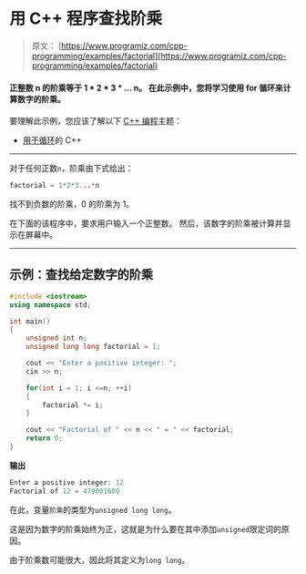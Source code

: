 # 用 C++ 程序查找阶乘

> 原文： [https://www.programiz.com/cpp-programming/examples/factorial](https://www.programiz.com/cpp-programming/examples/factorial)

#### 正整数 n 的阶乘等于 1 * 2 * 3 * ... n。 在此示例中，您将学习使用 for 循环来计算数字的阶乘。

要理解此示例，您应该了解以下 [C++ 编程](/cpp-programming "C++ tutorial")主题：

*   [用于循环](/cpp-programming/for-loop)的 C++ 

* * *

对于任何正数`n`，阶乘由下式给出：

```cpp
factorial = 1*2*3...*n
```

找不到负数的阶乘，0 的阶乘为 1。

在下面的该程序中，要求用户输入一个正整数。 然后，该数字的阶乘被计算并显​​示在屏幕中。

* * *

## 示例：查找给定数字的阶乘

```cpp
#include <iostream>
using namespace std;

int main()
{
    unsigned int n;
    unsigned long long factorial = 1;

    cout << "Enter a positive integer: ";
    cin >> n;

    for(int i = 1; i <=n; ++i)
    {
        factorial *= i;
    }

    cout << "Factorial of " << n << " = " << factorial;    
    return 0;
}
```

**输出**

```cpp
Enter a positive integer: 12
Factorial of 12 = 479001600
```

在此，变量`阶乘`的类型为`unsigned long long`。

这是因为数字的阶乘始终为正，这就是为什么要在其中添加`unsigned`限定词的原因。

由于阶乘数可能很大，因此将其定义为`long long`。